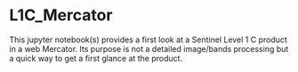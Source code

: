 # L1C_Mercator
This jupyter notebook(s) provides a first look at a Sentinel Level 1 C product in a web Mercator. Its purpose is not a detailed image/bands processing but a quick way to get a first glance at the product.
